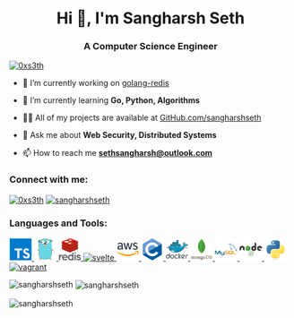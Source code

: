 <h1 align="center">Hi 👋, I'm Sangharsh Seth</h1>
<h3 align="center">A Computer Science Engineer</h3>

<p align="left"> <a href="https://twitter.com/0xs3th" target="blank"><img src="https://img.shields.io/twitter/follow/0xs3th?logo=twitter&style=for-the-badge" alt="0xs3th" /></a> </p>

- 🔭 I’m currently working on [golang-redis](https://github.com/SangharshSeth/Redis-GO)

- 🌱 I’m currently learning **Go, Python, Algorithms**

- 👨‍💻 All of my projects are available at [GitHub.com/sangharshseth](GitHub.com/sangharshseth)

- 💬 Ask me about **Web Security, Distributed Systems**

- 📫 How to reach me **sethsangharsh@outlook.com**

<h3 align="left">Connect with me:</h3>
<p align="left">
<a href="https://twitter.com/0xs3th" target="blank"><img align="center" src="https://raw.githubusercontent.com/rahuldkjain/github-profile-readme-generator/master/src/images/icons/Social/twitter.svg" alt="0xs3th" height="30" width="40" /></a>
<a href="https://linkedin.com/in/sangharshseth" target="blank"><img align="center" src="https://raw.githubusercontent.com/rahuldkjain/github-profile-readme-generator/master/src/images/icons/Social/linked-in-alt.svg" alt="sangharshseth" height="30" width="40" /></a>
</p>

<h3 align="left">Languages and Tools:</h3>
<p align="left"> 
    <a href="https://www.typescriptlang.org/" target="_blank" rel="noreferrer"> <img src="https://raw.githubusercontent.com/devicons/devicon/master/icons/typescript/typescript-original.svg" alt="typescript" width="40" height="40"/> </a>
   <a href="https://golang.org" target="_blank" rel="noreferrer"> <img src="https://raw.githubusercontent.com/devicons/devicon/master/icons/go/go-original.svg" alt="go" width="40" height="40"/> </a>
   <a href="https://redis.io" target="_blank" rel="noreferrer"> <img src="https://raw.githubusercontent.com/devicons/devicon/master/icons/redis/redis-original-wordmark.svg" alt="redis" width="40" height="40"/> </a> <a href="https://svelte.dev" target="_blank" rel="noreferrer"> <img src="https://upload.wikimedia.org/wikipedia/commons/1/1b/Svelte_Logo.svg" alt="svelte" width="40" height="40"/>
  <a href="https://aws.amazon.com" target="_blank" rel="noreferrer"> <img src="https://raw.githubusercontent.com/devicons/devicon/master/icons/amazonwebservices/amazonwebservices-original-wordmark.svg" alt="aws" width="40" height="40"/> </a> <a href="https://www.cprogramming.com/" target="_blank" rel="noreferrer"> <img src="https://raw.githubusercontent.com/devicons/devicon/master/icons/c/c-original.svg" alt="c" width="40" height="40"/> </a> <a href="https://www.docker.com/" target="_blank" rel="noreferrer"> <img src="https://raw.githubusercontent.com/devicons/devicon/master/icons/docker/docker-original-wordmark.svg" alt="docker" width="40" height="40"/> </a>   <a href="https://www.mongodb.com/" target="_blank" rel="noreferrer"> <img src="https://raw.githubusercontent.com/devicons/devicon/master/icons/mongodb/mongodb-original-wordmark.svg" alt="mongodb" width="40" height="40"/> </a> <a href="https://www.mysql.com/" target="_blank" rel="noreferrer"> <img src="https://raw.githubusercontent.com/devicons/devicon/master/icons/mysql/mysql-original-wordmark.svg" alt="mysql" width="40" height="40"/> </a> <a href="https://nodejs.org" target="_blank" rel="noreferrer"> <img src="https://raw.githubusercontent.com/devicons/devicon/master/icons/nodejs/nodejs-original-wordmark.svg" alt="nodejs" width="40" height="40"/> </a> <a href="https://www.python.org" target="_blank" rel="noreferrer"> <img src="https://raw.githubusercontent.com/devicons/devicon/master/icons/python/python-original.svg" alt="python" width="40" height="40"/> </a>  <a href="https://www.vagrantup.com/" target="_blank" rel="noreferrer"> <img src="https://www.vectorlogo.zone/logos/vagrantup/vagrantup-icon.svg" alt="vagrant" width="40" height="40"/> </a> </p>

<p><img align="left" src="https://github-readme-stats.vercel.app/api/top-langs?username=sangharshseth&show_icons=true&cache_seconds=1000&locale=en&layout=compact" alt="sangharshseth" /></p>

<p>&nbsp;<img align="center" src="https://github-readme-stats.vercel.app/api?username=sangharshseth&show_icons=true&locale=en" alt="sangharshseth" /></p>

<p><img align="center" src="https://github-readme-streak-stats.herokuapp.com/?user=sangharshseth&theme=default" alt="sangharshseth" /></p>

